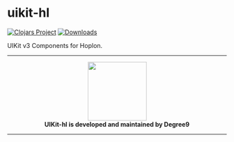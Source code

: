 # uikit-hl

[![Clojars Project](https://img.shields.io/clojars/v/degree9/uikit-hl.svg)](https://clojars.org/degree9/uikit-hl)<!--[![Dependencies Status](https://versions.deps.co/degree9/uikit-hl/status.svg)](https://versions.deps.co/degree9/uikit-hl)--> [![Downloads](https://versions.deps.co/degree9/uikit-hl/downloads.svg)](https://versions.deps.co/degree9/uikit-hl)
<!---
[![CircleCI](https://circleci.com/gh/degree9/uikit-hl.svg?style=svg)](https://circleci.com/gh/degree9/uikit-hl)
--->

UIKit v3 Components for Hoplon.

---

<p align="center">
  <a href="https://degree9.io" align="center">
    <img width="135" src="http://degree9.io/images/degree9.png">
  </a>
  <br>
  <b>UIKit-hl is developed and maintained by Degree9</b>
</p>

---

